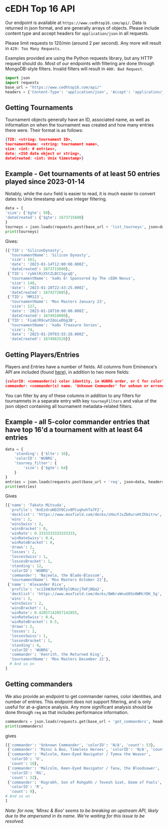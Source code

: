# cEDH Top 16 API

Our endpoint is available at `https://www.cedhtop16.com/api/`. Data is returned in json format, and are generally arrays of objects. Please include content type and accept headers for `application/json` in all requests.

Please limit requests to 120/min (around 2 per second). Any more will result in `429: Too Many Requests`.

Examples provided are using the Python requests library, but any HTTP request should do. Most of our endpoints with filtering are done through MongoDB-style filters. Invalid filters will result in `400: Bad Request`.

```python
import json
import requests
base_url = "https://www.cedhtop16.com/api/"
headers = {'Content-Type': 'application/json', 'Accept': 'application/json'}
```

## Getting Tournaments

Tournament objects generally have an ID, associated name, as well as information on when the tournament was created and how many entries there were. Their format is as follows:

```json
{TID: <string: tournament ID>,
tournamentName: <string: tournament name>,
size: <int: # entries>,
date: <ISO date object or string>,
dateCreated: <int: Unix timestamp>}
```

## Example - Get tournaments of at least 50 entries played since 2023-01-14

Notably, while the `date` field is easier to read, it is much easier to convert dates to Unix timestamp and use integer filtering.

```python
data = {
'size': {'$gte': 50},
'dateCreated': {'$gte': 1673715600}
}
tourneys = json.loads(requests.post(base_url + 'list_tourneys', json=data, headers=headers).text)
print(tourneys)
```

Gives:

```python
[{'TID': 'SiliconDynasty',
  'tournamentName': 'Silicon Dynasty',
  'size': 161,
  'date': '2023-01-14T12:00:00.000Z',
  'dateCreated': 1673715600},
 {'TID': 'rybklRiX5tZLBCCSgcqQ',
  'tournamentName': 'ka0s 6! Sponsored by The cEDH Nexus',
  'size': 148,
  'date': '2023-01-20T22:43:25.000Z',
  'dateCreated': 1674272605},
 {'TID': 'MM123',
  'tournamentName': 'Mox Masters January 23',
  'size': 127,
  'date': '2023-01-28T10:00:00.000Z',
  'dateCreated': 1674918000},
 {'TID': 'Fia6JR9cwYZdoLeDbg3B',
  'tournamentName': 'ka0s Treasure Series',
  'size': 74,
  'date': '2023-01-29T03:55:20.000Z',
  'dateCreated': 1674982520}]
```

## Getting Players/Entries

Players and Entries have a number of fields. All columns from Eminence's API are included (found [here](https://eminence.events/api/docs)), in addition to two more fields:

```json
{colorID: <commander(s) color identity, in WUBRG order, or C for colorless (mutally exclusive). 'N/A' for unknown or erroneous commander names>,
commander: <commander(s) name. 'Unknown Commander' for unkown or erroneous decklist links.>}
```

You can filter by any of these columns in addition to any filters for tournamnets in a separate entry with key `tourneyFilters` and value of the json object containing all tournament metadata-related filters.

## Example - all 5-color commander entries that have top 16'd a tournament with at least 64 entries

```python
data = {
    'standing': {'$lte': 16}, 
    'colorID': 'WUBRG',
    'tourney_filter': {
        'size': {'$gte': 64}
    }
}
entries = json.loads(requests.post(base_url + 'req', json=data, headers=headers).text)
print(entries)
```

Gives

```python
[{'name': 'Takato Mitsuda',
  'profile': 'KnEzdraHD2V9Czv8PCuqhohTa7F2',
  'decklist': 'https://www.moxfield.com/decks/zHocFJxZb0uruHtZhbitrw',
  'wins': 2,
  'winsSwiss': 2,
  'winsBracket': 0,
  'winRate': 0.3333333333333333,
  'winRateSwiss': 0.4,
  'winRateBracket': 0,
  'draws': 2,
  'losses': 2,
  'lossesSwiss': 1,
  'lossesBracket': 1,
  'standing': 12,
  'colorID': 'WUBRG',
  'commander': 'Najeela, the Blade-Blossom',
  'tournamentName': 'Mox Masters October 22'},
 {'name': 'Alexander Rice',
  'profile': 'vc1IkW3bXYdKfplUKozjTmFjNQa2',
  'decklist': 'https://www.moxfield.com/decks/8W6rxWnuU0Sn0WMcYDK_5g',
  'wins': 3,
  'winsSwiss': 2,
  'winsBracket': 1,
  'winRate': 0.42857142857142855,
  'winRateSwiss': 0.4,
  'winRateBracket': 0.5,
  'draws': 2,
  'losses': 2,
  'lossesSwiss': 1,
  'lossesBracket': 1,
  'standing': 4,
  'colorID': 'WUBRG',
  'commander': 'Kenrith, the Returned King',
  'tournamentName': 'Mox Masters December 22'},
  # And so on
]
```

## Getting commanders

We also provide an endpoint to get commander names, color identities, and number of entries. This endpoint does not support filtering, and is only useful for at-a-glance analysis. Any more significant analysis should be done through `req` as that includes performance information.

```python
commanders = json.loads(requests.get(base_url + 'get_commanders', headers=headers).text)
print(commanders)
```

gives

```python
[{'commander': 'Unknown Commander', 'colorID': 'N/A', 'count': 53},
 {'commander': 'Minsc & Boo, Timeless Heroes', 'colorID': 'N/A', 'count': 1},
 {'commander': 'Malcolm, Keen-Eyed Navigator / Tymna the Weaver',
  'colorID': 'U',
  'count': 16},
 {'commander': 'Malcolm, Keen-Eyed Navigator / Tana, the Bloodsower',
  'colorID': 'RG',
  'count': 22},
 {'commander': 'Rograkh, Son of Rohgahh / Tevesh Szat, Doom of Fools',
  'colorID': 'R',
  'count': 9},
# And so on
]
```

_Note: for now, 'Minsc & Boo' seems to be breaking an upstream API, likely due to the ampersand in its name. We're waiting for this issue to be resolved._
